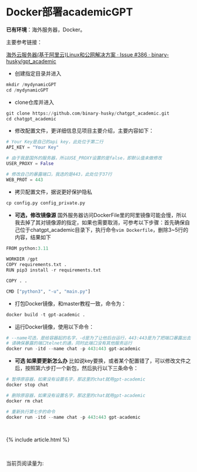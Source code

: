 # Docker部署academicGPT

**已有环境**：海外服务器，Docker。

主要参考链接： 

[海外云服务器(基于阿里云)Linux和公网解决方案 · Issue #386 · binary-husky/gpt_academic](https://github.com/binary-husky/gpt_academic/issues/386#issuecomment-1506789408)

- 创建指定目录并进入

```python
mkdir /mydynamicGPT
cd /mydynamicGPT
```

- clone仓库并进入

```python
git clone https://github.com/binary-husky/chatgpt_academic.git
cd chatgpt_academic
```

- 修改配置文件，更详细信息见项目主要介绍，主要内容如下：

```python
# Your Key是自己的api key，此处位于第二行
API_KEY = "Your Key"

# 由于我是国外的服务器，所以USE_PROXY设置的是false，即默认值未做修改
USER_PROXY = False

# 修改自己的暴露端口，我选的是443，此处位于37行
WEB_PROT = 443
```

- 拷贝配置文件，据说更好保护隐私

```python
cp config.py config_private.py
```

- **可选，修改镜像源** 国外服务器访问DockerFile里的阿里镜像可能会慢，所以我去掉了其对镜像源的指定，如果也需要取消，可参考以下步骤：首先确保自己位于chatgpt_academic目录下，执行命令`vim Dockerfile`，删除3~5行的内容，结果如下

```python
FROM python:3.11
  
WORKDIR /gpt
COPY requirements.txt .
RUN pip3 install -r requirements.txt

COPY . .

CMD ["python3", "-u", "main.py"]
```

- 打包Docker镜像，和master教程一致，命令为：

```python
docker build -t gpt-academic .
```

- 运行Docker镜像，使用以下命令：

```python
# --name可选，是给容器起的名字，-d是为了让他后台运行，443:443是为了把端口暴露出去
# 请确保暴露的端口telnet的通，同时此端口没有其他服务运行
docker run -itd --name chat -p 443:443 gpt-academic
```

- **可选 如果要更新怎么办** 比如说key要换，或者某个配置错了，可以修改文件之后，按照第六步打一个新包，然后执行以下三条命令：

```python
# 暂停原容器，如果没有设置名字，那这里的chat就用gpt-academic
docker stop chat

# 删除原容器，如果没有设置名字，那这里的chat就用gpt-academic
docker rm chat

# 重新执行第七步的命令
docker run -itd --name chat -p 443:443 gpt-academic
```


<br>


{% include article.html %}


<br>

<!--头像获取：https://github.com/walinejs/waline/issues/532-->

当前页阅读量为:
<span class="waline-pageview-count" data-path="/_includes/Waline.html" />